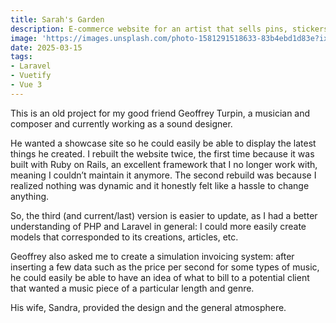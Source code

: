 ```yaml
---
title: Sarah's Garden
description: E-commerce website for an artist that sells pins, stickers and artworks of her own creation!
image: 'https://images.unsplash.com/photo-1581291518633-83b4ebd1d83e?ixlib=rb-4.0.3'
date: 2025-03-15
tags:
- Laravel
- Vuetify
- Vue 3
---
```


This is an old project for my good friend Geoffrey Turpin, a musician and composer and currently working as a sound designer.

He wanted a showcase site so he could easily be able to display the latest things he created. I rebuilt the website twice, the first time because it was built with Ruby on Rails, an excellent framework that I no longer work with, meaning I couldn’t maintain it anymore. The second rebuild was because I realized nothing was dynamic and it honestly felt like a hassle to change anything.

So, the third (and current/last) version is easier to update, as I had a better understanding of PHP and Laravel in general: I could more easily create models that corresponded to its creations, articles, etc.

Geoffrey also asked me to create a simulation invoicing system: after inserting a few data such as the price per second for some types of music, he could easily be able to have an idea of what to bill to a potential client that wanted a music piece of a particular length and genre.

His wife, Sandra, provided the design and the general atmosphere.
